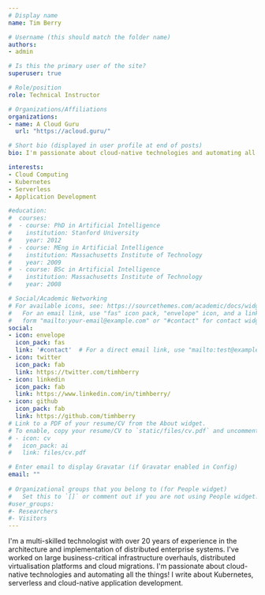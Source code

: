 ```yaml
---
# Display name
name: Tim Berry

# Username (this should match the folder name)
authors:
- admin

# Is this the primary user of the site?
superuser: true

# Role/position
role: Technical Instructor

# Organizations/Affiliations
organizations:
- name: A Cloud Guru
  url: "https://acloud.guru/"

# Short bio (displayed in user profile at end of posts)
bio: I'm passionate about cloud-native technologies and automating all the things! I write about Kubernetes, serverless and cloud-native application development.

interests:
- Cloud Computing
- Kubernetes
- Serverless
- Application Development

#education:
#  courses:
#  - course: PhD in Artificial Intelligence
#    institution: Stanford University
#    year: 2012
#  - course: MEng in Artificial Intelligence
#    institution: Massachusetts Institute of Technology
#    year: 2009
#  - course: BSc in Artificial Intelligence
#    institution: Massachusetts Institute of Technology
#    year: 2008

# Social/Academic Networking
# For available icons, see: https://sourcethemes.com/academic/docs/widgets/#icons
#   For an email link, use "fas" icon pack, "envelope" icon, and a link in the
#   form "mailto:your-email@example.com" or "#contact" for contact widget.
social:
- icon: envelope
  icon_pack: fas
  link: '#contact'  # For a direct email link, use "mailto:test@example.org".
- icon: twitter
  icon_pack: fab
  link: https://twitter.com/timhberry
- icon: linkedin
  icon_pack: fab
  link: https://www.linkedin.com/in/timhberry/
- icon: github
  icon_pack: fab
  link: https://github.com/timhberry
# Link to a PDF of your resume/CV from the About widget.
# To enable, copy your resume/CV to `static/files/cv.pdf` and uncomment the lines below.  
# - icon: cv
#   icon_pack: ai
#   link: files/cv.pdf

# Enter email to display Gravatar (if Gravatar enabled in Config)
email: ""
  
# Organizational groups that you belong to (for People widget)
#   Set this to `[]` or comment out if you are not using People widget.  
#user_groups:
#- Researchers
#- Visitors
---
```


I'm a multi-skilled technologist with over 20 years of experience in the architecture and implementation of distributed enterprise systems. I've worked on large business-critical infrastructure overhauls, distributed virtualisation platforms and cloud migrations. I'm passionate about cloud-native technologies and automating all the things! I write about Kubernetes, serverless and cloud-native application development.
